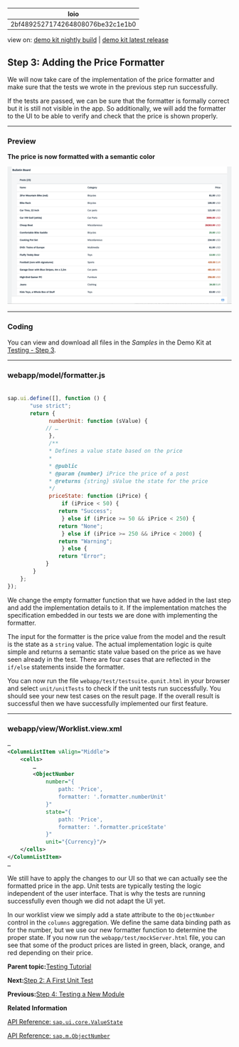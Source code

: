 <!-- loio2bf4892527174264808076be32c1e1b0 -->

| loio |
| -----|
| 2bf4892527174264808076be32c1e1b0 |

<div id="loio">

view on: [demo kit nightly build](https://sdk.openui5.org/nightly/#/topic/2bf4892527174264808076be32c1e1b0) | [demo kit latest release](https://sdk.openui5.org/topic/2bf4892527174264808076be32c1e1b0)</div>

## Step 3: Adding the Price Formatter

We will now take care of the implementation of the price formatter and make sure that the tests we wrote in the previous step run successfully.

If the tests are passed, we can be sure that the formatter is formally correct but it is still not visible in the app. So additionally, we will add the formatter to the UI to be able to verify and check that the price is shown properly.

***

### Preview

  
  
**The price is now formatted with a semantic color**

![](images/loio436054fd57104e89b98dd2dc9a834211_LowRes.jpg "The price is now formatted with a semantic color")

***

### Coding

You can view and download all files in the *Samples* in the Demo Kit at [Testing - Step 3](https://sdk.openui5.org/entity/sap.m.tutorial.testing/sample/sap.m.tutorial.testing.03).

***

### webapp/model/formatter.js

```js

sap.ui.define([], function () {
	   "use strict";
	   return {
		     numberUnit: function (sValue) {
			// …
		     },
		     /**
		     * Defines a value state based on the price
		     *
		     * @public
		     * @param {number} iPrice the price of a post
		     * @returns {string} sValue the state for the price
		     */
		     priceState: function (iPrice) {
			     if (iPrice < 50) {
				return "Success";
			     } else if (iPrice >= 50 && iPrice < 250) {
				return "None";
			     } else if (iPrice >= 250 && iPrice < 2000) {
				return "Warning";
			     } else {
				return "Error";
			}
		}
	};
});
```

We change the empty formatter function that we have added in the last step and add the implementation details to it. If the implementation matches the specification embedded in our tests we are done with implementing the formatter.

The input for the formatter is the price value from the model and the result is the state as a `string` value. The actual implementation logic is quite simple and returns a semantic state value based on the price as we have seen already in the test. There are four cases that are reflected in the `if/else` statements inside the formatter.

You can now run the file `webapp/test/testsuite.qunit.html` in your browser and select `unit/unitTests` to check if the unit tests run successfully. You should see your new test cases on the result page. If the overall result is successful then we have successfully implemented our first feature.

***

### webapp/view/Worklist.view.xml

```xml
…
<ColumnListItem vAlign="Middle">
	<cells>
		…
		<ObjectNumber
			number="{
				path: 'Price',
				formatter: '.formatter.numberUnit'
			}"
			state="{
				path: 'Price',
				formatter: '.formatter.priceState'
			}"
			unit="{Currency}"/>
	</cells>
</ColumnListItem>
…
```

We still have to apply the changes to our UI so that we can actually see the formatted price in the app. Unit tests are typically testing the logic independent of the user interface. That is why the tests are running successfully even though we did not adapt the UI yet.

In our worklist view we simply add a state attribute to the `ObjectNumber` control in the `columns` aggregation. We define the same data binding path as for the number, but we use our new formatter function to determine the proper state. If you now run the `webapp/test/mockServer.html` file, you can see that some of the product prices are listed in green, black, orange, and red depending on their price.

**Parent topic:**[Testing Tutorial](Testing_Tutorial_291c912.md "In this tutorial we will test application functionality with the testing tools that are delivered with OpenUI5. At different steps of this tutorial you will write tests using QUnit, OPA5, and the OData V2 mock server. Additionally, you will learn about testing strategies, Test Driven Development (TDD), and much more.")

**Next:**[Step 2: A First Unit Test](Step_2_A_First_Unit_Test_b81736e.md "In this step we will analyze the unit testing infrastructure and write a first unit test.")

**Previous:**[Step 4: Testing a New Module](Step_4_Testing_a_New_Module_a5bb7a6.md "In the first unit test we have just extended the formatters module with a new function. Now we will write a unit test that will test the functionality of an entirely new module.")

**Related Information**  


[API Reference: `sap.ui.core.ValueState`](https://sdk.openui5.org/api/sap.ui.core.ValueState)

[API Reference: `sap.m.ObjectNumber`](https://sdk.openui5.org/api/sap.m.ObjectNumber)

